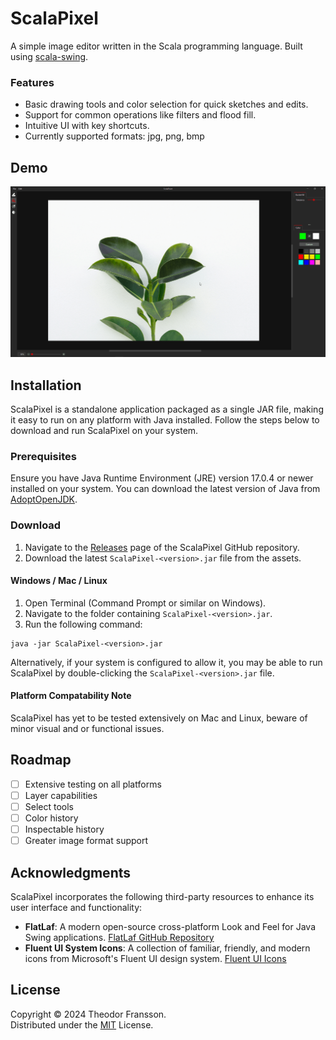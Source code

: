 # ScalaPixel

A simple image editor written in the Scala programming language. Built using [scala-swing](https://github.com/scala/scala-swing).

### Features

- Basic drawing tools and color selection for quick sketches and edits.
- Support for common operations like filters and flood fill.
- Intuitive UI with key shortcuts.
- Currently supported formats: jpg, png, bmp

## Demo
![](https://github.com/TheodorFransson/scalapixel/blob/main/Demo.gif)


## Installation

ScalaPixel is a standalone application packaged as a single JAR file, making it easy to run on any platform with Java installed. Follow the steps below to download and run ScalaPixel on your system.

### Prerequisites

Ensure you have Java Runtime Environment (JRE) version 17.0.4 or newer installed on your system. You can download the latest version of Java from [AdoptOpenJDK](https://adoptopenjdk.net/).

### Download

1. Navigate to the [Releases](https://github.com/TheodorFransson/ScalaPixel/releases) page of the ScalaPixel GitHub repository.
2. Download the latest `ScalaPixel-<version>.jar` file from the assets.

#### Windows / Mac / Linux

1. Open Terminal (Command Prompt or similar on Windows).
2. Navigate to the folder containing `ScalaPixel-<version>.jar`.
3. Run the following command:

```
java -jar ScalaPixel-<version>.jar
```

Alternatively, if your system is configured to allow it, you may be able to run ScalaPixel by double-clicking the `ScalaPixel-<version>.jar` file. 

#### Platform Compatability Note

ScalaPixel has yet to be tested extensively on Mac and Linux, beware of minor visual and or functional issues.

## Roadmap

- [ ] Extensive testing on all platforms
- [ ] Layer capabilities
- [ ] Select tools
- [ ] Color history
- [ ] Inspectable history
- [ ] Greater image format support

## Acknowledgments

ScalaPixel incorporates the following third-party resources to enhance its user interface and functionality:

- **FlatLaf**: A modern open-source cross-platform Look and Feel for Java Swing applications. [FlatLaf GitHub Repository](https://github.com/JFormDesigner/FlatLaf)
- **Fluent UI System Icons**: A collection of familiar, friendly, and modern icons from Microsoft's Fluent UI design system. [Fluent UI Icons](https://github.com/microsoft/fluentui-system-icons)

## License
Copyright © 2024 Theodor Fransson.\
Distributed under the 
[MIT](https://choosealicense.com/licenses/mit/) License.
